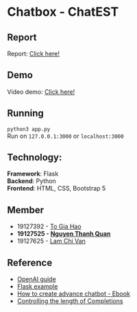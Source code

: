 # Chatbox - ChatEST

## Report

Report: [Click here!](https://docs.google.com/document/d/1lnbVuqS9-5NX0DShnio0EvpFzl4awvf-Qv7MIyTyals/edit?usp=sharing)

## Demo

Video demo: [Click here!](https://youtu.be/U9o-iFPdteU)

## Running

`python3 app.py`  
Run on `127.0.0.1:3000` or `localhost:3000`

## Technology:

**Framework**: Flask  
**Backend**: Python  
**Frontend**: HTML, CSS, Bootstrap 5

## Member

-  19127392 - [To Gia Hao](https://github.com/To-Gia-Hao)
-  **19127525 - [Nguyen Thanh Quan](https://github.com/QuanBlue)**
-  19127625 - [Lam Chi Van](https://github.com/chivanz128)

## Reference

-  [OpenAI guide](https://platform.openai.com/docs/guides/completion/introduction)
-  [Flask example](https://github.dev/helloflask/flask-examples)
-  [How to create advance chatbot - Ebook](https://www.amazon.com/How-Create-Advanced-Chatbot-Introductory-ebook/dp/B0BR4MDDJL)
-  [Controlling the length of Completions](https://help.openai.com/en/articles/5072518-controlling-the-length-of-completions)
